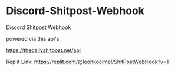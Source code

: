 # Discord-Shitpost-Webhook


Discord Shitpost Webhook 

powered via this api's

https://thedailyshitpost.net/api


Replit Link:
https://replit.com/@leonkoelmel/ShitPostWebHook?v=1
